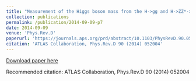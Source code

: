 ```yaml
---
title: "Measurement of the Higgs boson mass from the H->gg and H->ZZ*->4l channels with the ATLAS detector using 25 fb^-1 of pp collision data"
collection: publications
permalink: /publication/2014-09-09-p7
date: 2014-09-09
venue: 'Phys.Rev.D'
paperurl: 'https://journals.aps.org/prd/abstract/10.1103/PhysRevD.90.052004'
citation: 'ATLAS Collaboration, Phys.Rev.D 90 (2014) 052004'
---
```

[Download paper here](https://journals.aps.org/prd/abstract/10.1103/PhysRevD.90.052004)

Recommended citation: ATLAS Collaboration, Phys.Rev.D 90 (2014) 052004